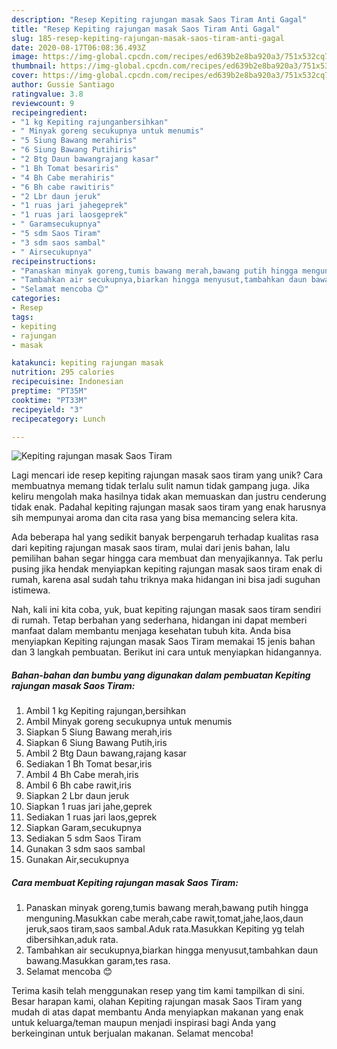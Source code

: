 ```yaml
---
description: "Resep Kepiting rajungan masak Saos Tiram Anti Gagal"
title: "Resep Kepiting rajungan masak Saos Tiram Anti Gagal"
slug: 185-resep-kepiting-rajungan-masak-saos-tiram-anti-gagal
date: 2020-08-17T06:08:36.493Z
image: https://img-global.cpcdn.com/recipes/ed639b2e8ba920a3/751x532cq70/kepiting-rajungan-masak-saos-tiram-foto-resep-utama.jpg
thumbnail: https://img-global.cpcdn.com/recipes/ed639b2e8ba920a3/751x532cq70/kepiting-rajungan-masak-saos-tiram-foto-resep-utama.jpg
cover: https://img-global.cpcdn.com/recipes/ed639b2e8ba920a3/751x532cq70/kepiting-rajungan-masak-saos-tiram-foto-resep-utama.jpg
author: Gussie Santiago
ratingvalue: 3.8
reviewcount: 9
recipeingredient:
- "1 kg Kepiting rajunganbersihkan"
- " Minyak goreng secukupnya untuk menumis"
- "5 Siung Bawang merahiris"
- "6 Siung Bawang Putihiris"
- "2 Btg Daun bawangrajang kasar"
- "1 Bh Tomat besariris"
- "4 Bh Cabe merahiris"
- "6 Bh cabe rawitiris"
- "2 Lbr daun jeruk"
- "1 ruas jari jahegeprek"
- "1 ruas jari laosgeprek"
- " Garamsecukupnya"
- "5 sdm Saos Tiram"
- "3 sdm saos sambal"
- " Airsecukupnya"
recipeinstructions:
- "Panaskan minyak goreng,tumis bawang merah,bawang putih hingga menguning.Masukkan cabe merah,cabe rawit,tomat,jahe,laos,daun jeruk,saos tiram,saos sambal.Aduk rata.Masukkan Kepiting yg telah dibersihkan,aduk rata."
- "Tambahkan air secukupnya,biarkan hingga menyusut,tambahkan daun bawang.Masukkan garam,tes rasa."
- "Selamat mencoba 😊"
categories:
- Resep
tags:
- kepiting
- rajungan
- masak

katakunci: kepiting rajungan masak 
nutrition: 295 calories
recipecuisine: Indonesian
preptime: "PT35M"
cooktime: "PT33M"
recipeyield: "3"
recipecategory: Lunch

---
```



![Kepiting rajungan masak Saos Tiram](https://img-global.cpcdn.com/recipes/ed639b2e8ba920a3/751x532cq70/kepiting-rajungan-masak-saos-tiram-foto-resep-utama.jpg)

Lagi mencari ide resep kepiting rajungan masak saos tiram yang unik? Cara membuatnya memang tidak terlalu sulit namun tidak gampang juga. Jika keliru mengolah maka hasilnya tidak akan memuaskan dan justru cenderung tidak enak. Padahal kepiting rajungan masak saos tiram yang enak harusnya sih mempunyai aroma dan cita rasa yang bisa memancing selera kita.



Ada beberapa hal yang sedikit banyak berpengaruh terhadap kualitas rasa dari kepiting rajungan masak saos tiram, mulai dari jenis bahan, lalu pemilihan bahan segar hingga cara membuat dan menyajikannya. Tak perlu pusing jika hendak menyiapkan kepiting rajungan masak saos tiram enak di rumah, karena asal sudah tahu triknya maka hidangan ini bisa jadi suguhan istimewa.


Nah, kali ini kita coba, yuk, buat kepiting rajungan masak saos tiram sendiri di rumah. Tetap berbahan yang sederhana, hidangan ini dapat memberi manfaat dalam membantu menjaga kesehatan tubuh kita. Anda bisa menyiapkan Kepiting rajungan masak Saos Tiram memakai 15 jenis bahan dan 3 langkah pembuatan. Berikut ini cara untuk menyiapkan hidangannya.

<!--inarticleads1-->

##### Bahan-bahan dan bumbu yang digunakan dalam pembuatan Kepiting rajungan masak Saos Tiram:

1. Ambil 1 kg Kepiting rajungan,bersihkan
1. Ambil  Minyak goreng secukupnya untuk menumis
1. Siapkan 5 Siung Bawang merah,iris
1. Siapkan 6 Siung Bawang Putih,iris
1. Ambil 2 Btg Daun bawang,rajang kasar
1. Sediakan 1 Bh Tomat besar,iris
1. Ambil 4 Bh Cabe merah,iris
1. Ambil 6 Bh cabe rawit,iris
1. Siapkan 2 Lbr daun jeruk
1. Siapkan 1 ruas jari jahe,geprek
1. Sediakan 1 ruas jari laos,geprek
1. Siapkan  Garam,secukupnya
1. Sediakan 5 sdm Saos Tiram
1. Gunakan 3 sdm saos sambal
1. Gunakan  Air,secukupnya




<!--inarticleads2-->

##### Cara membuat Kepiting rajungan masak Saos Tiram:

1. Panaskan minyak goreng,tumis bawang merah,bawang putih hingga menguning.Masukkan cabe merah,cabe rawit,tomat,jahe,laos,daun jeruk,saos tiram,saos sambal.Aduk rata.Masukkan Kepiting yg telah dibersihkan,aduk rata.
1. Tambahkan air secukupnya,biarkan hingga menyusut,tambahkan daun bawang.Masukkan garam,tes rasa.
1. Selamat mencoba 😊




Terima kasih telah menggunakan resep yang tim kami tampilkan di sini. Besar harapan kami, olahan Kepiting rajungan masak Saos Tiram yang mudah di atas dapat membantu Anda menyiapkan makanan yang enak untuk keluarga/teman maupun menjadi inspirasi bagi Anda yang berkeinginan untuk berjualan makanan. Selamat mencoba!
